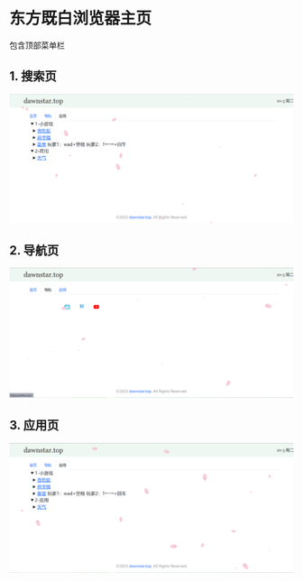 # 东方既白浏览器主页

包含顶部菜单栏

## 1. 搜索页

![image-20231003072622098](images\image-20231003072622098.png)

## 2. 导航页

![image-20231003072712875](images\image-20231003072712875.png)

## 3. 应用页

![image-20231003072743679](images\image-20231003072743679.png)